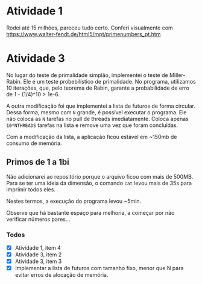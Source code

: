 # Atividade 1

Rodei até 15 milhões, pareceu tudo certo.
Conferi visualmente com https://www.walter-fendt.de/html5/mpt/primenumbers_pt.htm

# Atividade 3

No lugar do teste de primalidade simplão, implementei o teste de Miller-Rabin. 
Ele é um teste probebilístico de primalidade.
No programa, utilizamos 10 iterações, que, pelo teorema de Rabin, garante a probabilidade de erro de 1 - (1/4)^10 > 1e-6.

A outra modificação foi que implementei a lista de futuros de forma circular.
Dessa forma, mesmo com `N` grande, é possível executar o programa.
Ele não coloca as `N` tarefas no pull de threads imediatamente.
Coloca apenas `10*NTHREADS` tarefas na lista e remove uma vez que foram concluídas.

Com a modificação da lista, a aplicação ficou estável em ~150mb de consumo de memória.

## Primos de 1 a 1bi

Não adicionarei ao repositório porque o arquivo ficou com mais de 500MB. Para se ter uma ideia da dimensão, o comando `cat` levou mais de 35s para imprimir todos eles.

Nestes termos, a execução do programa levou ~5min.

Observe que há bastante espaço para melhoria, a começar por não verificar números pares...

### Todos
- [x] Atividade 1, item 4
- [x] Atividade 3, item 2
- [x] Atividade 3, item 3
- [x] Implementar a lista de futuros com tamanho fixo, menor que N para evitar erros de alocação de memória.
